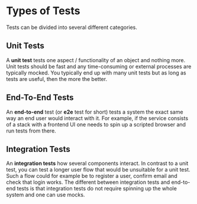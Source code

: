 # Types of Tests

Tests can be divided into several different categories.

## Unit Tests

A **unit test** tests one aspect / functionality of an object and nothing more.
Unit tests should be fast and any time-consuming or external processes are
typically mocked. You typically end up with many unit tests but as long as tests
are useful, then the more the better.

## End-To-End Tests

An **end-to-end** test (or **e2e** test for short) tests a system the exact same
way an end user would interact with it. For example, if the service consists of
a stack with a frontend UI one needs to spin up a scripted browser and run tests
from there.

## Integration Tests

An **integration tests** how several components interact. In contrast to a unit
test, you can test a longer user flow that would be unsuitable for a unit test.
Such a flow could for example be to register a user, confirm email and check
that login works. The different between integration tests and end-to-end tests
is that integration tests do not require spinning up the whole system and one
can use mocks.

